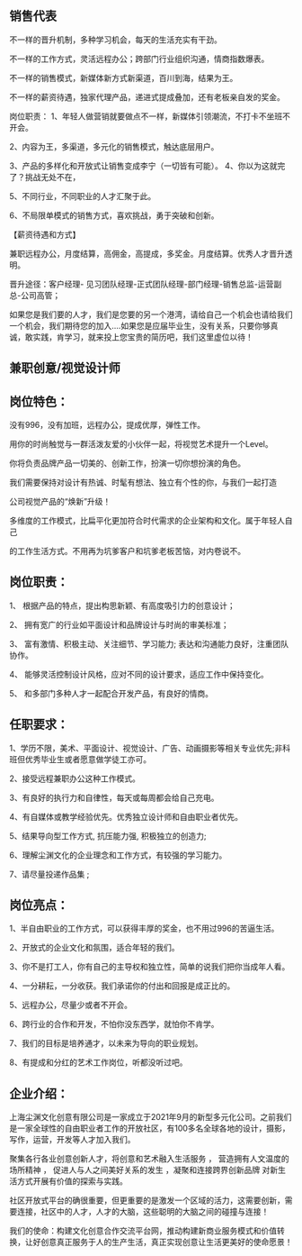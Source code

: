 ## 销售代表

不一样的晋升机制，多种学习机会，每天的生活充实有干劲。

不一样的工作方式，灵活远程办公；跨部门行业组织沟通，情商指数爆表。

不一样的销售模式，新媒体新方式新渠道，百川到海，结果为王。

不一样的薪资待遇，独家代理产品，递进式提成叠加，还有老板亲自发的奖金。

岗位职责：
1、年轻人做营销就要做点不一样，新媒体引领潮流，不打卡不坐班不开会。

2、内容为王，多渠道，多元化的销售模式，触达底层用户。

3、产品的多样化和开放式让销售变成李宁（一切皆有可能）。
4、你以为这就完了？挑战无处不在，

5、不同行业，不同职业的人才汇聚于此。

6、不局限单模式的销售方式，喜欢挑战，勇于突破和创新。

【薪资待遇和方式】

兼职远程办公，月度结算，高佣金，高提成，多奖金。月度结算。优秀人才晋升透明。

晋升途径：客户经理- 见习团队经理-正式团队经理-部门经理-销售总监-运营副总-公司高管；

如果您是我们要的人才，我们是您要的另一个港湾，请给自己一个机会也请给我们一个机会，我们期待您的加入....如果您是应届毕业生，没有关系，只要你够真诚，敢实践，肯学习，就来投上您宝贵的简历吧，我们这里虚位以待！

## 兼职创意/视觉设计师

## 岗位特色：

没有996，没有加班，远程办公，提成优厚，弹性工作。

用你的时尚触觉与一群活泼友爱的小伙伴一起，将视觉艺术提升一个Level。

你将负责品牌产品一切美的、创新工作，扮演一切你想扮演的角色。

我们需要保持对设计有热诚、时髦有想法、独立有个性的你，与我们一起打造

公司视觉产品的“焕新”升级！

多维度的工作模式，比扁平化更加符合时代需求的企业架构和文化。属于年轻人自己

的工作生活方式。不用再为坑爹客户和坑爹老板苦恼，对内卷说不。

## 岗位职责：

1、 根据产品的特点，提出构思新颖、有高度吸引力的创意设计；

2、  拥有宽广的行业如平面设计和品牌设计与时尚的审美标准；

3、 富有激情、积极主动、关注细节、学习能力; 表达和沟通能力良好，注重团队协作。

4、 能够灵活控制设计风格，应对不同的设计要求，适应工作中保持变化。

5、 和多部门多种人才一起配合开发产品，有良好的情商。

## 任职要求：



1、学历不限，美术、平面设计、视觉设计、广告、动画摄影等相关专业优先;非科班但优秀毕业生或者愿意做学徒工亦可。

2、接受远程兼职办公这种工作模式。

3、有良好的执行力和自律性，每天或每周都会给自己充电。

4、有自媒体或教学经验优先。优秀独立设计师和自由职业者优先。

5、结果导向型工作方式, 抗压能力强, 积极独立的创造力;

6、理解尘渊文化的企业理念和工作方式，有较强的学习能力。

7、请尽量投递作品集 ;

## 岗位亮点：

1、半自由职业的工作方式，可以获得丰厚的奖金，也不用过996的苦逼生活。

2、开放式的企业文化和氛围，适合年轻的我们。

3、你不是打工人，你有自己的主导权和独立性，简单的说我们把你当成年人看。

4、一分耕耘，一分收获。我们承诺你的付出和回报是成正比的。

5、远程办公，尽量少或者不开会。

6、跨行业的合作和开发，不怕你没东西学，就怕你不肯学。

7、我们的目标是培养通才，以未来为导向的职业规划。

8、有提成和分红的艺术工作岗位，听都没听过吧。

## 企业介绍：

上海尘渊文化创意有限公司是一家成立于2021年9月的新型多元化公司。之前我们是一家全球性的自由职业者工作的开放社区，有100多名全球各地的设计，摄影，写作，运营，开发等人才加入我们。

聚集各行各业创意创新人才，将创意和艺术融入生活服务 ， 营造拥有人文温度的场所精神 ， 促进人与人之间美好关系的发生 ，凝聚和连接跨界创新品牌 对新生活方式开展有价值的探索与实践。

社区开放式平台的确很重要，但更重要的是激发一个区域的活力，这需要创新，需要连接，社区中的人才，人才的大脑，这些聪明的大脑之间的碰撞与连接！

我们的使命：构建文化创意合作交流平台网，推动构建新商业服务模式和价值转换，让好创意真正服务于人的生产生活，真正实现创意让生活更美好的使命愿景！
